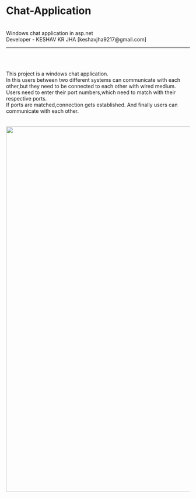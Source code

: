 # Chat-Application
<br/>
Windows  chat application in asp.net
<br/>
Developer - KESHAV KR JHA [keshavjha9217@gmail.com]
<hr/>
<br/>
<br/>


This project is a windows chat application.
<br/>
In this users between two different systems can communicate with each other,but they need to be connected to each other with wired medium.
<br/>
Users need to enter their port numbers,which need to match with their respective ports.
<br/>
If ports are matched,connection gets established.
And finally users can communicate with each other.  
<br/>
<br/>
<img src="https://user-images.githubusercontent.com/32098417/36631808-1dc160fa-19a4-11e8-9f0f-0b4a58cf924e.JPG" width="1000" />
